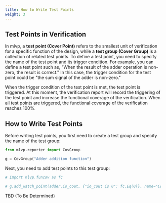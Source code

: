```yaml
---
title: How to Write Test Points
weight: 3
---
```


## Test Points in Verification 
In mlvp, a **test point (Cover Point)**  refers to the smallest unit of verification for a specific function of the design, while a **test group (Cover Group)**  is a collection of related test points.
To define a test point, you need to specify the name of the test point and its trigger condition. For example, you can define a test point such as, "When the result of the adder operation is non-zero, the result is correct." In this case, the trigger condition for the test point could be "the sum signal of the adder is non-zero."

When the trigger condition of the test point is met, the test point is triggered. At this moment, the verification report will record the triggering of the test point and increase the functional coverage of the verification. When all test points are triggered, the functional coverage of the verification reaches 100%.

## How to Write Test Points 

Before writing test points, you first need to create a test group and specify the name of the test group:


```python
from mlvp.reporter import CovGroup

g = CovGroup("Adder addition function")
```

Next, you need to add test points to this test group:


```python
# import mlvp.funcov as fc

# g.add_watch_point(adder.io_cout, {"io_cout is 0": fc.Eq(0)}, name="Cout is 0")
```

TBD (To Be Determined)





